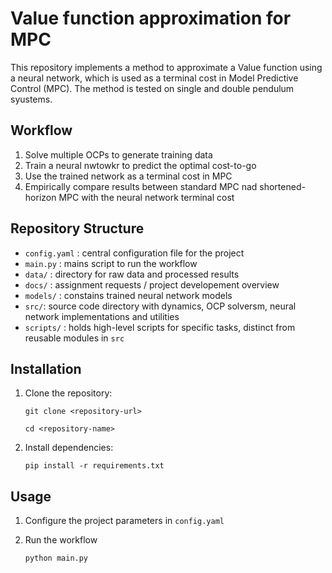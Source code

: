 #   Value function approximation for MPC
This repository implements a method to approximate a Value function using a neural network, which is used as a terminal cost in Model Predictive Control (MPC).
The method is tested on single and double pendulum syustems.

##   Workflow
1. Solve multiple OCPs to generate training data
2. Train a neural nwtowkr to predict the optimal cost-to-go
3. Use the trained network as a terminal cost in MPC
4. Empirically compare results between standard MPC nad shortened-horizon MPC with the neural network terminal cost

## Repository Structure
- `config.yaml` : central configuration file for the project
- `main.py` : mains script to run the workflow
- `data/` : directory for raw data and processed results
- `docs/` : assignment requests / project developement overview
- `models/` : constains trained neural network models 
- `src/`: source code directory with dynamics, OCP solversm, neural network implementations and utilities
- `scripts/` : holds high-level scripts for specific tasks, distinct from reusable modules in `src`

## Installation
1. Clone the repository:

    `git clone <repository-url>`

    `cd <repository-name>`

2. Install dependencies:

    `pip install -r requirements.txt`

## Usage
1. Configure the project parameters in `config.yaml`
2. Run the workflow

    `python main.py`